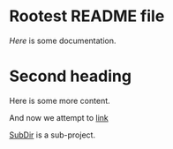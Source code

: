 # Rootest README file

*Here* is some documentation.

# Second heading

Here is some more content.

And now we attempt to [link](ANOTHER.md)

[SubDir](subdir) is a sub-project.

